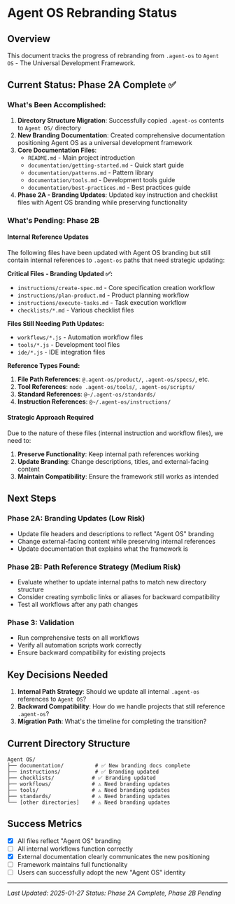# Agent OS Rebranding Status

## Overview
This document tracks the progress of rebranding from `.agent-os` to `Agent OS` - The Universal Development Framework.

## Current Status: Phase 2A Complete ✅

### What's Been Accomplished:
1. **Directory Structure Migration**: Successfully copied `.agent-os` contents to `Agent OS/` directory
2. **New Branding Documentation**: Created comprehensive documentation positioning Agent OS as a universal development framework
3. **Core Documentation Files**: 
   - `README.md` - Main project introduction
   - `documentation/getting-started.md` - Quick start guide
   - `documentation/patterns.md` - Pattern library
   - `documentation/tools.md` - Development tools guide
   - `documentation/best-practices.md` - Best practices guide
4. **Phase 2A - Branding Updates**: Updated key instruction and checklist files with Agent OS branding while preserving functionality

### What's Pending: Phase 2B

#### Internal Reference Updates
The following files have been updated with Agent OS branding but still contain internal references to `.agent-os` paths that need strategic updating:

**Critical Files - Branding Updated ✅:**
- `instructions/create-spec.md` - Core specification creation workflow
- `instructions/plan-product.md` - Product planning workflow  
- `instructions/execute-tasks.md` - Task execution workflow
- `checklists/*.md` - Various checklist files

**Files Still Needing Path Updates:**
- `workflows/*.js` - Automation workflow files
- `tools/*.js` - Development tool files
- `ide/*.js` - IDE integration files

**Reference Types Found:**
1. **File Path References**: `@.agent-os/product/`, `.agent-os/specs/`, etc.
2. **Tool References**: `node .agent-os/tools/`, `.agent-os/scripts/`
3. **Standard References**: `@~/.agent-os/standards/`
4. **Instruction References**: `@~/.agent-os/instructions/`

#### Strategic Approach Required
Due to the nature of these files (internal instruction and workflow files), we need to:

1. **Preserve Functionality**: Keep internal path references working
2. **Update Branding**: Change descriptions, titles, and external-facing content
3. **Maintain Compatibility**: Ensure the framework still works as intended

## Next Steps

### Phase 2A: Branding Updates (Low Risk)
- Update file headers and descriptions to reflect "Agent OS" branding
- Change external-facing content while preserving internal references
- Update documentation that explains what the framework is

### Phase 2B: Path Reference Strategy (Medium Risk)
- Evaluate whether to update internal paths to match new directory structure
- Consider creating symbolic links or aliases for backward compatibility
- Test all workflows after any path changes

### Phase 3: Validation
- Run comprehensive tests on all workflows
- Verify all automation scripts work correctly
- Ensure backward compatibility for existing projects

## Key Decisions Needed

1. **Internal Path Strategy**: Should we update all internal `.agent-os` references to `Agent OS`?
2. **Backward Compatibility**: How do we handle projects that still reference `.agent-os`?
3. **Migration Path**: What's the timeline for completing the transition?

## Current Directory Structure
```
Agent OS/
├── documentation/          # ✅ New branding docs complete
├── instructions/           # ✅ Branding updated
├── checklists/            # ✅ Branding updated
├── workflows/             # ⚠️ Need branding updates
├── tools/                 # ⚠️ Need branding updates
├── standards/             # ⚠️ Need branding updates
└── [other directories]    # ⚠️ Need branding updates
```

## Success Metrics
- [x] All files reflect "Agent OS" branding
- [ ] All internal workflows function correctly
- [x] External documentation clearly communicates the new positioning
- [ ] Framework maintains full functionality
- [ ] Users can successfully adopt the new "Agent OS" identity

---
*Last Updated: 2025-01-27*
*Status: Phase 2A Complete, Phase 2B Pending*
